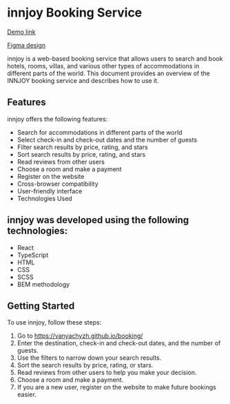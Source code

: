 # innjoy Booking Service

[Demo link](https://vanyachyzh.github.io/booking/)

[Figma design](https://www.figma.com/file/I5juSYeeeLvXLjfLVhYyO0/Hotel-Web-Service?node-id=35-50&t=1MAWHCzbYY9v3QtJ-0)

innjoy is a web-based booking service that allows users to search and book hotels, rooms, villas, and various other types of accommodations in different parts of the world. This document provides an overview of the INNJOY booking service and describes how to use it.

## Features

innjoy offers the following features:

+ Search for accommodations in different parts of the world
+ Select check-in and check-out dates and the number of guests
+ Filter search results by price, rating, and stars
+ Sort search results by price, rating, and stars
+ Read reviews from other users
+ Choose a room and make a payment
+ Register on the website
+ Cross-browser compatibility
+ User-friendly interface
+ Technologies Used

## innjoy was developed using the following technologies:

+ React
+ TypeScript
+ HTML
+ CSS
+ SCSS
+ BEM methodology

## Getting Started

To use innjoy, follow these steps:

1. Go to https://vanyachyzh.github.io/booking/
2. Enter the destination, check-in and check-out dates, and the number of guests.
3. Use the filters to narrow down your search results.
4. Sort the search results by price, rating, or stars.
5. Read reviews from other users to help you make your decision.
6. Choose a room and make a payment.
7. If you are a new user, register on the website to make future bookings easier.


